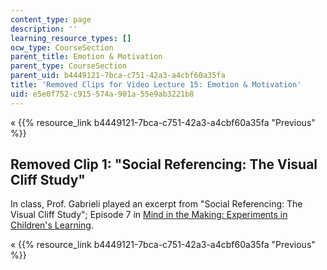 ```yaml
---
content_type: page
description: ''
learning_resource_types: []
ocw_type: CourseSection
parent_title: Emotion & Motivation
parent_type: CourseSection
parent_uid: b4449121-7bca-c751-42a3-a4cbf60a35fa
title: 'Removed Clips for Video Lecture 15: Emotion & Motivation'
uid: e5e0f752-c915-574a-901a-55e9ab3221b8
---
```


« {{% resource_link b4449121-7bca-c751-42a3-a4cbf60a35fa "Previous" %}}

Removed Clip 1: "Social Referencing: The Visual Cliff Study"
------------------------------------------------------------

In class, Prof. Gabrieli played an excerpt from "Social Referencing: The Visual Cliff Study"; Episode 7 in [Mind in the Making: Experiments in Children's Learning](https://www.mindinthemaking.org/).

« {{% resource_link b4449121-7bca-c751-42a3-a4cbf60a35fa "Previous" %}}